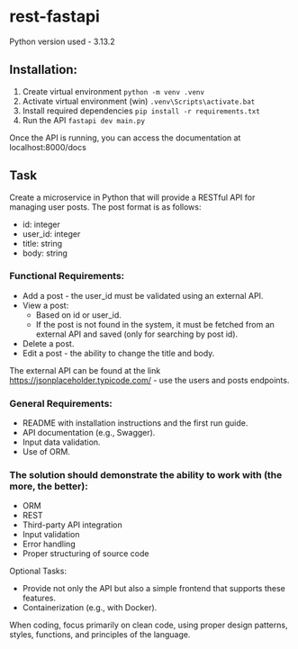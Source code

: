 # rest-fastapi
Python version used - 3.13.2

## Installation:
1. Create virtual environment `python -m venv .venv`
2. Activate virtual environment (win) `.venv\Scripts\activate.bat`
3. Install required dependencies `pip install -r requirements.txt`
4. Run the API `fastapi dev main.py`

Once the API is running, you can access the documentation at localhost:8000/docs


## Task

Create a microservice in Python that will provide a RESTful API for managing user posts. The post format is as follows:
- id: integer
- user_id: integer
- title: string
- body: string

### Functional Requirements:
- Add a post - the user_id must be validated using an external API.
- View a post:
    - Based on id or user_id.
    - If the post is not found in the system, it must be fetched from an external API and saved (only for searching by post id).
- Delete a post.
- Edit a post - the ability to change the title and body.

The external API can be found at the link https://jsonplaceholder.typicode.com/ - use the users and posts endpoints.

### General Requirements:
- README with installation instructions and the first run guide.
- API documentation (e.g., Swagger).
- Input data validation.
- Use of ORM.

### The solution should demonstrate the ability to work with (the more, the better):
- ORM
- REST
- Third-party API integration
- Input validation
- Error handling
- Proper structuring of source code

Optional Tasks:
- Provide not only the API but also a simple frontend that supports these features.
- Containerization (e.g., with Docker).

When coding, focus primarily on clean code, using proper design patterns, styles, functions, and principles of the language.